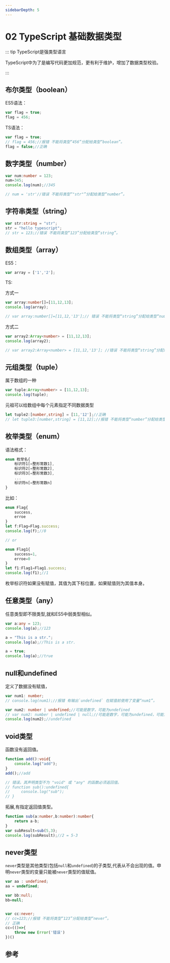 ```yaml
---
sidebarDepth: 5
---
```


# 02 TypeScript 基础数据类型

::: tip TypeScript是强类型语言

TypeScript中为了是编写代码更加规范，更有利于维护，增加了数据类型校验。

:::

## 布尔类型（boolean）

ES5语法：
``` js
var flag = true;
flag = 456;
```
TS语法：
``` ts
var flag = true;
// flag = 456;//报错 不能将类型“456”分配给类型“boolean”。
flag = false;//正确
```
## 数字类型（number）
``` ts
var num:number = 123;
num=345;
console.log(num);//345

// num = 'str'//错误 不能将类型“"str"”分配给类型“number”。
```
## 字符串类型（string）
``` ts
var str:string = "str";
str = "hello typescript";
// str = 123;//错误 不能将类型“123”分配给类型“string”。
```
## 数组类型（array）

ES5：
``` js
var array = ['1','2'];
```
TS:

方式一
``` ts
var array:number[]=[11,12,13];
console.log(array);

// var array:number[]=[11,12,'13'];// 错误 不能将类型“string”分配给类型“number”。
```
方式二
``` ts
var array2:Array<number> = [11,12,13];
console.log(array2);

// var array2:Array<number> = [11,12,'13']; //错误 不能将类型“string”分配给类型“number”。
```

## 元组类型（tuple）

属于数组的一种
``` ts
var tuple:Array<number> = [11,12,13];
console.log(tuple);
```
元祖可以给数组中每个元素指定不同数据类型
``` ts
let tuple2:[number,string] = [11,'12'];//正确
// let tuple3:[number,string] = [11,12];//报错 不能将类型“number”分配给类型“string”。
```
## 枚举类型（enum）

语法格式：
``` ts
enum 枚举名{
    标识符1[=整形常数1],
    标识符2[=整形常数2],
    标识符3[=整形常数3],
    ...
    标识符n[=整形常数n]
}
```
比如：
``` ts
enum Flag{
    success,
    erroe
}
let f:Flag=Flag.success;
console.log(f);//0

// or

enum Flag1{
    success=1,
    erroe=0
}
let f1:Flag1=Flag1.success;
console.log(f1);//1
```
枚举标识符如果没有赋值，其值为其下标位置，如果赋值则为其值本身。

## 任意类型（any）
任意类型即不限类型,就和ES5中弱类型相似。

``` ts
var a:any = 123;
console.log(a);//123

a = "This is a str.";
console.log(a);//This is a str.

a = true;
console.log(a);//true
```

## null和undefined
定义了数据没有赋值，

``` ts
var num1: number;
// console.log(num1);//报错 有输出`undefined` 在赋值前使用了变量“num1”。

var num2: number | undefined;//可能是数字，可能为undefined
// var num2: number | undefined | null;//可能是数字，可能为undefined，可能为null
console.log(num2);//undefined
```

## void类型
函数没有返回值。
``` ts
function add():void{
    console.log("add");
}
add();//add

// 错误。其声明类型不为 "void" 或 "any" 的函数必须返回值。
// function sub():undefined{
//     console.log("sub");
// }
```
拓展,有指定返回值类型。
``` ts
function sub(a:number,b:number):number{
    return a-b;
}
var subResult=sub(5,3);
console.log(subResult);//2 = 5-3
```

## never类型

`never`类型是其他类型(包括`null`和`undefined`)的子类型,代表从不会出现的值。申明`never`类型的变量只能被`never`类型的值赋值。

``` ts
var aa : undefined;
aa = undefined;

var bb:null;
bb=null;


var cc:never;
// cc=123;//报错 不能将类型“123”分配给类型“never”。
// 正确
cc=(()=>{
    throw new Error('错误')
})()
```

## 参考

